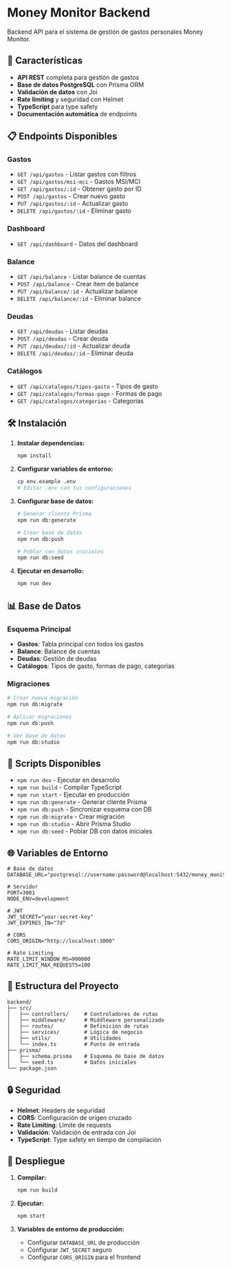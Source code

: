 # Money Monitor Backend

Backend API para el sistema de gestión de gastos personales Money Monitor.

## 🚀 Características

- **API REST** completa para gestión de gastos
- **Base de datos PostgreSQL** con Prisma ORM
- **Validación de datos** con Joi
- **Rate limiting** y seguridad con Helmet
- **TypeScript** para type safety
- **Documentación automática** de endpoints

## 📋 Endpoints Disponibles

### Gastos
- `GET /api/gastos` - Listar gastos con filtros
- `GET /api/gastos/msi-mci` - Gastos MSI/MCI
- `GET /api/gastos/:id` - Obtener gasto por ID
- `POST /api/gastos` - Crear nuevo gasto
- `PUT /api/gastos/:id` - Actualizar gasto
- `DELETE /api/gastos/:id` - Eliminar gasto

### Dashboard
- `GET /api/dashboard` - Datos del dashboard

### Balance
- `GET /api/balance` - Listar balance de cuentas
- `POST /api/balance` - Crear item de balance
- `PUT /api/balance/:id` - Actualizar balance
- `DELETE /api/balance/:id` - Eliminar balance

### Deudas
- `GET /api/deudas` - Listar deudas
- `POST /api/deudas` - Crear deuda
- `PUT /api/deudas/:id` - Actualizar deuda
- `DELETE /api/deudas/:id` - Eliminar deuda

### Catálogos
- `GET /api/catalogos/tipos-gasto` - Tipos de gasto
- `GET /api/catalogos/formas-pago` - Formas de pago
- `GET /api/catalogos/categorias` - Categorías

## 🛠️ Instalación

1. **Instalar dependencias:**
   ```bash
   npm install
   ```

2. **Configurar variables de entorno:**
   ```bash
   cp env.example .env
   # Editar .env con tus configuraciones
   ```

3. **Configurar base de datos:**
   ```bash
   # Generar cliente Prisma
   npm run db:generate
   
   # Crear base de datos
   npm run db:push
   
   # Poblar con datos iniciales
   npm run db:seed
   ```

4. **Ejecutar en desarrollo:**
   ```bash
   npm run dev
   ```

## 📊 Base de Datos

### Esquema Principal

- **Gastos**: Tabla principal con todos los gastos
- **Balance**: Balance de cuentas
- **Deudas**: Gestión de deudas
- **Catálogos**: Tipos de gasto, formas de pago, categorías

### Migraciones

```bash
# Crear nueva migración
npm run db:migrate

# Aplicar migraciones
npm run db:push

# Ver base de datos
npm run db:studio
```

## 🔧 Scripts Disponibles

- `npm run dev` - Ejecutar en desarrollo
- `npm run build` - Compilar TypeScript
- `npm run start` - Ejecutar en producción
- `npm run db:generate` - Generar cliente Prisma
- `npm run db:push` - Sincronizar esquema con DB
- `npm run db:migrate` - Crear migración
- `npm run db:studio` - Abrir Prisma Studio
- `npm run db:seed` - Poblar DB con datos iniciales

## 🌐 Variables de Entorno

```env
# Base de datos
DATABASE_URL="postgresql://username:password@localhost:5432/money_monitor"

# Servidor
PORT=3001
NODE_ENV=development

# JWT
JWT_SECRET="your-secret-key"
JWT_EXPIRES_IN="7d"

# CORS
CORS_ORIGIN="http://localhost:3000"

# Rate Limiting
RATE_LIMIT_WINDOW_MS=900000
RATE_LIMIT_MAX_REQUESTS=100
```

## 📝 Estructura del Proyecto

```
backend/
├── src/
│   ├── controllers/     # Controladores de rutas
│   ├── middleware/      # Middleware personalizado
│   ├── routes/          # Definición de rutas
│   ├── services/        # Lógica de negocio
│   ├── utils/           # Utilidades
│   └── index.ts         # Punto de entrada
├── prisma/
│   ├── schema.prisma    # Esquema de base de datos
│   └── seed.ts          # Datos iniciales
└── package.json
```

## 🔒 Seguridad

- **Helmet**: Headers de seguridad
- **CORS**: Configuración de origen cruzado
- **Rate Limiting**: Límite de requests
- **Validación**: Validación de entrada con Joi
- **TypeScript**: Type safety en tiempo de compilación

## 🚀 Despliegue

1. **Compilar:**
   ```bash
   npm run build
   ```

2. **Ejecutar:**
   ```bash
   npm start
   ```

3. **Variables de entorno de producción:**
   - Configurar `DATABASE_URL` de producción
   - Configurar `JWT_SECRET` seguro
   - Configurar `CORS_ORIGIN` para el frontend
